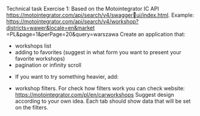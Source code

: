 Technical task
Exercise 1:
Based on the Motointegrator IC API https://motointegrator.com/api/search/v4/swaggerui/index.html. 
Example:
https://motointegrator.com/api/search/v4/workshop?districts=wawer&locale=en&market
=PL&page=1&perPage=20&query=warszawa
Create an application that:
- workshops list
- adding to favorites (suggest in what form you want to present your favorite workshops)
- pagination or infinity scroll
* If you want to try something heavier, add:
- workshop filters. For check how filters work you can check website: 
https://motointegrator.com/pl/en/carworkshops
Suggest design according to your own idea. Each tab should show data that will be set on 
the filters.